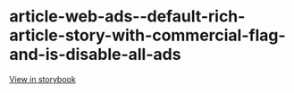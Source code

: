 # article-web-ads--default-rich-article-story-with-commercial-flag-and-is-disable-all-ads

[View in storybook](https://raw.githack.com/Independent-Digital-News-and-Media-Ltd/indy100-pwamp-sb/PR-957-sb/index.html?path=/story/article-web-ads--default-rich-article-story-with-commercial-flag-and-is-disable-all-ads)